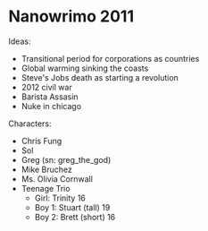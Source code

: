 # Nanowrimo 2011

Ideas:

 * Transitional period for corporations as countries
 * Global warming sinking the coasts
 * Steve's Jobs death as starting a revolution
 * 2012 civil war
 * Barista Assasin
 * Nuke in chicago

Characters:

 * Chris Fung
 * Sol
 * Greg (sn: greg_the_god)
 * Mike Bruchez
 * Ms. Olivia Cornwall
 * Teenage Trio
   * Girl: Trinity 16
   * Boy 1: Stuart (tall) 19
   * Boy 2: Brett (short) 16
